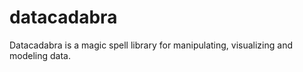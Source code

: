 # datacadabra
Datacadabra is a magic spell library for manipulating, visualizing and modeling data.
